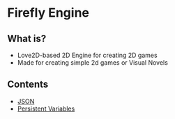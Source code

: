 # Firefly Engine

## What is?
* Love2D-based 2D Engine for creating 2D games
* Made for creating simple 2d games or Visual Novels

## Contents
* [JSON](doc/json.md)
* [Persistent Variables](doc/Variables.md)